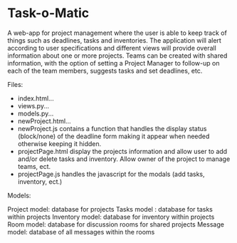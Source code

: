 # Task-o-Matic

A web-app for project management where the user is able to keep track of things such as deadlines, tasks and inventories. The application will alert according to user specifications and different views will provide overall information about one or more projects. Teams can be created with shared information, with the option of setting a Project Manager to follow-up on each of the team members, suggests tasks and set deadlines, etc.

Files:

- index.html...
- views.py...
- models.py...
- newProject.html...
- newProject.js contains a function that handles the display status (block/none) of the deadline form making it appear when needed otherwise keeping it hidden.
- projectPage.html display the projects information and allow user to add and/or delete tasks and inventory. Allow owner of the project to manage teams, ect.
- projectPage.js handles the javascript for the modals (add tasks, inventory, ect.)

Models:

Project model: database for projects
Tasks model : database for tasks within projects
Inventory model: database for inventory within projects 
Room model: database for discussion rooms for shared projects
Message model: database of all messages within the rooms